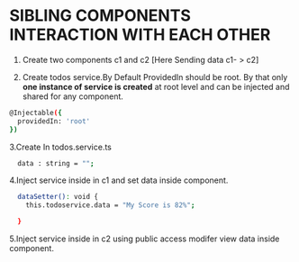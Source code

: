
# SIBLING COMPONENTS INTERACTION WITH EACH OTHER


1. Create two components c1 and c2 [Here Sending data  c1- > c2]


2. Create todos service.By Default ProvidedIn should be root. By that only **one instance of service is created** at root level and can be injected and shared for any component.
```bash
@Injectable({
  providedIn: 'root'
})
```


3.Create In todos.service.ts
```bash
  data : string = "";
```

4.Inject service inside in c1 and set data inside component.
```bash
  dataSetter(): void {
    this.todoservice.data = "My Score is 82%";

  }
  ```

5.Inject service inside in c2 using public access modifer view data inside component.





